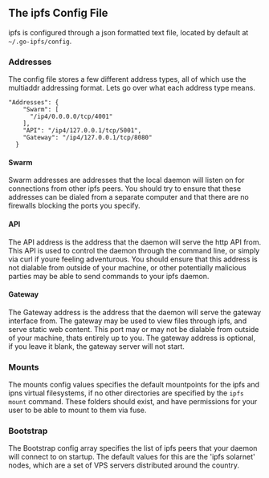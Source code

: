 ## The ipfs Config File
ipfs is configured through a json formatted text file, located by default at
`~/.go-ipfs/config`.

### Addresses
The config file stores a few different address types, all of which use the
multiaddr addressing format. Lets go over what each address type means.

```
"Addresses": {
    "Swarm": [
      "/ip4/0.0.0.0/tcp/4001"
    ],
    "API": "/ip4/127.0.0.1/tcp/5001",
    "Gateway": "/ip4/127.0.0.1/tcp/8080"
  }
```

#### Swarm
Swarm addresses are addresses that the local daemon will listen on for
connections from other ipfs peers. You should try to ensure that these
addresses can be dialed from a separate computer and that there are no
firewalls blocking the ports you specify.

#### API
The API address is the address that the daemon will serve the http API from.
This API is used to control the daemon through the command line, or simply
via curl if youre feeling adventurous. You should ensure that this address
is not dialable from outside of your machine, or other potentially malicious
parties may be able to send commands to your ipfs daemon.

#### Gateway
The Gateway address is the address that the daemon will serve the gateway
interface from. The gateway may be used to view files through ipfs, and serve
static web content. This port may or may not be dialable from outside of your
machine, thats entirely up to you. The gateway address is optional, if you
leave it blank, the gateway server will not start.

### Mounts
The mounts config values specifies the default mountpoints for the ipfs and
ipns virtual filesystems, if no other directories are specified by the
`ipfs mount` command. These folders should exist, and have permissions for your
user to be able to mount to them via fuse.

### Bootstrap
The Bootstrap config array specifies the list of ipfs peers that your daemon
will connect to on startup. The default values for this are the 'ipfs solarnet'
nodes, which are a set of VPS servers distributed around the country.
